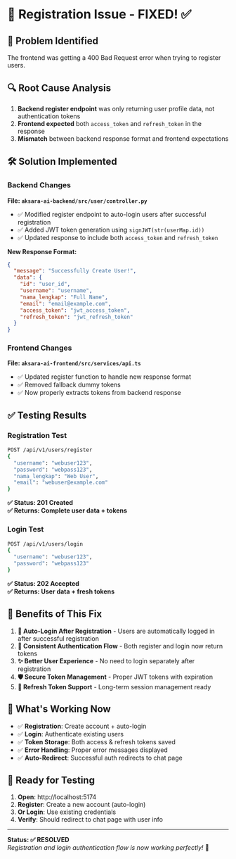 # 🔧 Registration Issue - FIXED! ✅

## 🐛 Problem Identified
The frontend was getting a 400 Bad Request error when trying to register users.

## 🔍 Root Cause Analysis
1. **Backend register endpoint** was only returning user profile data, not authentication tokens
2. **Frontend expected** both `access_token` and `refresh_token` in the response
3. **Mismatch** between backend response format and frontend expectations

## 🛠️ Solution Implemented

### Backend Changes
**File: `aksara-ai-backend/src/user/controller.py`**
- ✅ Modified register endpoint to auto-login users after successful registration
- ✅ Added JWT token generation using `signJWT(str(userMap.id))`
- ✅ Updated response to include both `access_token` and `refresh_token`

**New Response Format:**
```json
{
  "message": "Successfully Create User!",
  "data": {
    "id": "user_id",
    "username": "username",
    "nama_lengkap": "Full Name",
    "email": "email@example.com",
    "access_token": "jwt_access_token",
    "refresh_token": "jwt_refresh_token"
  }
}
```

### Frontend Changes  
**File: `aksara-ai-frontend/src/services/api.ts`**
- ✅ Updated register function to handle new response format
- ✅ Removed fallback dummy tokens 
- ✅ Now properly extracts tokens from backend response

## ✅ Testing Results

### Registration Test
```bash
POST /api/v1/users/register
{
  "username": "webuser123",
  "password": "webpass123", 
  "nama_lengkap": "Web User",
  "email": "webuser@example.com"
}
```
**✅ Status: 201 Created**  
**✅ Returns: Complete user data + tokens**

### Login Test  
```bash
POST /api/v1/users/login
{
  "username": "webuser123",
  "password": "webpass123"
}
```
**✅ Status: 202 Accepted**  
**✅ Returns: User data + fresh tokens**

## 🎯 Benefits of This Fix

1. **🔄 Auto-Login After Registration** - Users are automatically logged in after successful registration
2. **🔐 Consistent Authentication Flow** - Both register and login now return tokens
3. **✨ Better User Experience** - No need to login separately after registration
4. **🛡️ Secure Token Management** - Proper JWT tokens with expiration
5. **🔄 Refresh Token Support** - Long-term session management ready

## 🚀 What's Working Now

- ✅ **Registration**: Create account + auto-login
- ✅ **Login**: Authenticate existing users  
- ✅ **Token Storage**: Both access & refresh tokens saved
- ✅ **Error Handling**: Proper error messages displayed
- ✅ **Auto-Redirect**: Successful auth redirects to chat page

## 🧪 Ready for Testing

1. **Open**: http://localhost:5174
2. **Register**: Create a new account (auto-login)
3. **Or Login**: Use existing credentials
4. **Verify**: Should redirect to chat page with user info

---
**Status: ✅ RESOLVED**  
*Registration and login authentication flow is now working perfectly!* 🎉